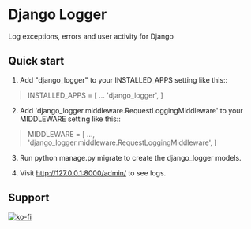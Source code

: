 # Django Logger
Log exceptions, errors and user activity for Django

## Quick start
1. Add "django_logger" to your INSTALLED_APPS setting like this::

> INSTALLED_APPS = [ ... 'django_logger', ]

2. Add 'django_logger.middleware.RequestLoggingMiddleware' to your MIDDLEWARE setting like this::
   
> MIDDLEWARE = [
    ...,
    'django_logger.middleware.RequestLoggingMiddleware',
    ]

3. Run python manage.py migrate to create the django_logger models.

4. Visit http://127.0.0.1:8000/admin/ to see logs.

## Support

[![ko-fi](https://ko-fi.com/img/githubbutton_sm.svg)](https://ko-fi.com/L3L37QTKJ)
